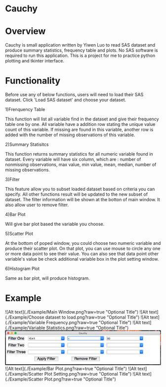 # Cauchy



# Overview

Cauchy is small application written by Yiwen Luo to read SAS dataset and produce summary statistics, frequency table and plots. No SAS software is required to run this application. This is a project for me to practice python plotting and tkinter interface.

# Functionality
Before use any of below functions, users will need to load their SAS dataset. Click 'Load SAS dataset' and choose your dataset.

1)Frenquency Table

This function will list all variable find in the dataset and give their frequency table one by one. All variable have a addition row stating the unique value count of this variable. If missing are found in this variable, another row is added with the number of missing observations of this variable.

2)Summary Statisitcs

This function returns summary statistics for all numeric variable found in dataset. Every variable will have six column, which are : number of nonmissing observations, max value, min value, mean, median, number of missing observations.

3)Filter

This feature allow you to subset loaded dataset based on criteria you can specify. All other functions result will be updated to the new subset of dataset. The filter information will be shown at the botton of main window. It also allow user to remove filter.

4)Bar Plot

Will give bar plot based the variable you choose.


5)Scatter Plot

At the bottom of poped window, you could choose two numeric variable and produce their scatter plot. On that plot, you can use mouse to circle any one or more data point to see their value. You can also see that data point other variable's value be check additional variable box in the plot setting window.

6)Histogram Plot

Same as bar plot, will produce histogram.

# Example
![Alt text](./Example/Main Window.png?raw=true "Optional Title")
![Alt text](./Example/Choose dataset to load.png?raw=true "Optional Title")
![Alt text](./Example/Variable Frequency.png?raw=true "Optional Title")
![Alt text](./Example/Variable Statistics.png?raw=true "Optional Title")
![Alt text](./Example/Filter.png?raw=true "Optional Title")
![Alt text](./Example/Bar Plot.png?raw=true "Optional Title")
![Alt text](./Example/Scatter Plot Setting.png?raw=true "Optional Title")
![Alt text](./Example/Scatter Plot.png?raw=true "Optional Title")
